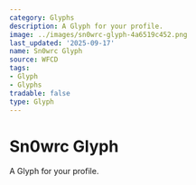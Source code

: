 ```yaml
---
category: Glyphs
description: A Glyph for your profile.
image: ../images/sn0wrc-glyph-4a6519c452.png
last_updated: '2025-09-17'
name: Sn0wrc Glyph
source: WFCD
tags:
- Glyph
- Glyphs
tradable: false
type: Glyph
---
```


# Sn0wrc Glyph

A Glyph for your profile.

